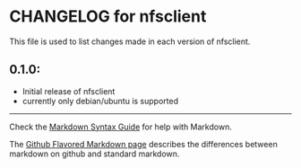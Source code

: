 # CHANGELOG for nfsclient

This file is used to list changes made in each version of nfsclient.

## 0.1.0:

* Initial release of nfsclient
* currently only debian/ubuntu is supported

- - -
Check the [Markdown Syntax Guide](http://daringfireball.net/projects/markdown/syntax) for help with Markdown.

The [Github Flavored Markdown page](http://github.github.com/github-flavored-markdown/) describes the differences between markdown on github and standard markdown.
